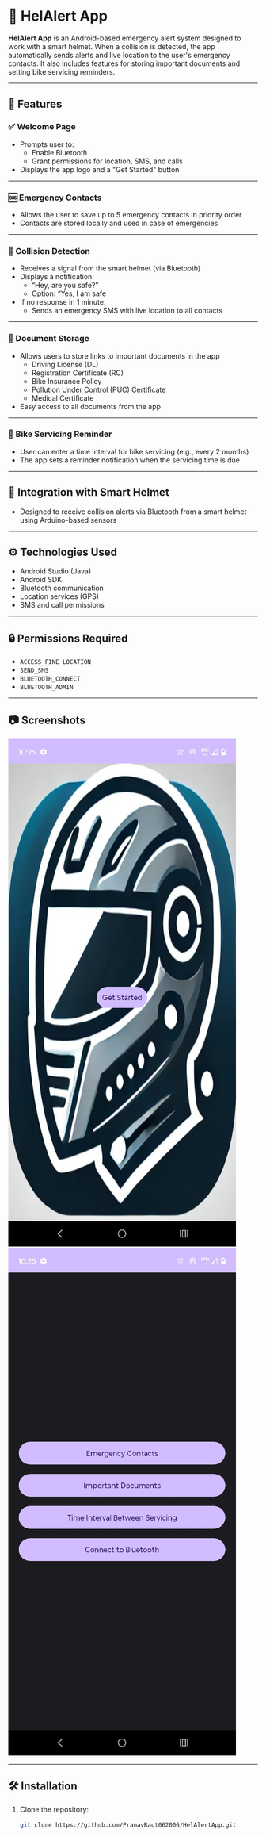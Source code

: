 # 🚨 HelAlert App

**HelAlert App** is an Android-based emergency alert system designed to work with a smart helmet. When a collision is detected, the app automatically sends alerts and live location to the user's emergency contacts. It also includes features for storing important documents and setting bike servicing reminders.

---

## 📱 Features

### ✅ Welcome Page
- Prompts user to:
  - Enable Bluetooth
  - Grant permissions for location, SMS, and calls
- Displays the app logo and a "Get Started" button

---

### 🆘 Emergency Contacts
- Allows the user to save up to 5 emergency contacts in priority order
- Contacts are stored locally and used in case of emergencies

---

### 🚨 Collision Detection
- Receives a signal from the smart helmet (via Bluetooth)
- Displays a notification:
  - “Hey, are you safe?”
  - Option:
     “Yes, I am safe
- If no response in 1 minute:
  - Sends an emergency SMS with live location to all contacts

---

### 📁 Document Storage
- Allows users to store links to important documents in the app
  - Driving License (DL)
  - Registration Certificate (RC)
  - Bike Insurance Policy
  - Pollution Under Control (PUC) Certificate
  - Medical Certificate
- Easy access to all documents from the app

---

### 🔧 Bike Servicing Reminder
- User can enter a time interval for bike servicing (e.g., every 2 months)
- The app sets a reminder notification when the servicing time is due

---

## 📡 Integration with Smart Helmet
- Designed to receive collision alerts via Bluetooth from a smart helmet using Arduino-based sensors

---

## ⚙️ Technologies Used
- Android Studio (Java)
- Android SDK
- Bluetooth communication
- Location services (GPS)
- SMS and call permissions

---

## 🔒 Permissions Required
- `ACCESS_FINE_LOCATION`
- `SEND_SMS`
- `BLUETOOTH_CONNECT`
- `BLUETOOTH_ADMIN`

---

## 📷 Screenshots
![1.jpg](Images/1.jpg)
![2.jpg](Images/2.jpg)

---

## 🛠️ Installation

1. Clone the repository:
   ```bash
   git clone https://github.com/PranavRaut062006/HelAlertApp.git

